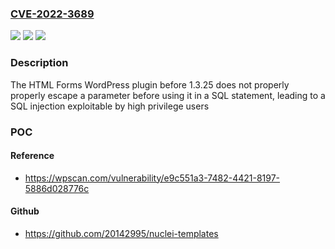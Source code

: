 ### [CVE-2022-3689](https://cve.mitre.org/cgi-bin/cvename.cgi?name=CVE-2022-3689)
![](https://img.shields.io/static/v1?label=Product&message=HTML%20Forms&color=blue)
![](https://img.shields.io/static/v1?label=Version&message=%3D%200%20&color=brighgreen)
![](https://img.shields.io/static/v1?label=Vulnerability&message=CWE-89%20SQL%20Injection&color=brighgreen)

### Description

The HTML Forms WordPress plugin before 1.3.25 does not properly properly escape a parameter before using it in a SQL statement, leading to a SQL injection exploitable by high privilege users

### POC

#### Reference
- https://wpscan.com/vulnerability/e9c551a3-7482-4421-8197-5886d028776c

#### Github
- https://github.com/20142995/nuclei-templates

